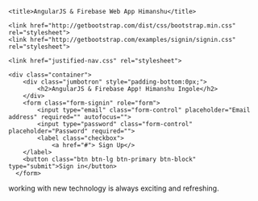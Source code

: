 <!DOCTYPE html>
<html lang="en" ng-app="pingit">
 
<head>
    <meta http-equiv="Content-Type" content="text/html; charset=UTF-8">
    <link rel="icon" href="http://getbootstrap.com/favicon.ico">
 
    <title>AngularJS & Firebase Web App Himanshu</title>
 
    <link href="http://getbootstrap.com/dist/css/bootstrap.min.css" rel="stylesheet">
    <link href="http://getbootstrap.com/examples/signin/signin.css" rel="stylesheet">
 
    <link href="justified-nav.css" rel="stylesheet">
 
</head>
 
<body>
 
    <div class="container">
        <div class="jumbotron" style="padding-bottom:0px;">
            <h2>AngularJS & Firebase App! Himanshu Ingole</h2>
        </div>
        <form class="form-signin" role="form">
            <input type="email" class="form-control" placeholder="Email address" required="" autofocus="">
            <input type="password" class="form-control" placeholder="Password" required="">
            <label class="checkbox">
                <a href="#"> Sign Up</>
        </label>
        <button class="btn btn-lg btn-primary btn-block" type="submit">Sign in</button>
      </form>
 <div>
     working with new technology is always exciting and refreshing.
</div>
    </div>
 
   
 
</body></html>